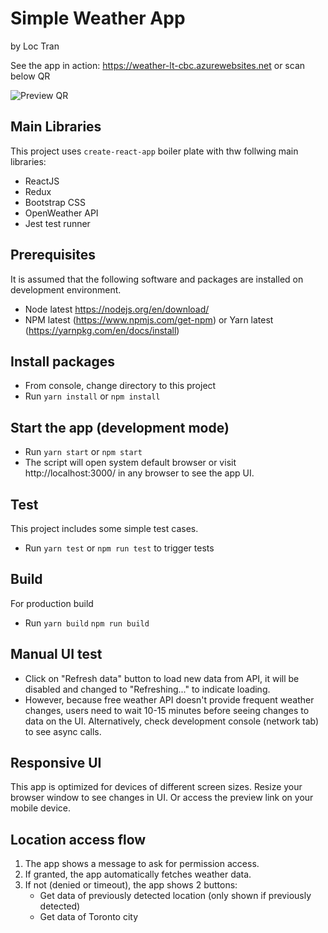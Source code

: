 # Simple Weather App

by Loc Tran

See the app in action: https://weather-lt-cbc.azurewebsites.net or scan below QR

![Preview QR](https://github.com/locsoul/weatherapp/raw/master/screenshots/qr.png)

## Main Libraries
This project uses `create-react-app` boiler plate with thw follwing main libraries:
- ReactJS
- Redux
- Bootstrap CSS
- OpenWeather API
- Jest test runner

## Prerequisites
It is assumed that the following software and packages are installed on development environment.
- Node latest https://nodejs.org/en/download/
- NPM latest (https://www.npmjs.com/get-npm) or Yarn latest (https://yarnpkg.com/en/docs/install)

## Install packages
- From console, change directory to this project
- Run `yarn install` or `npm install`

## Start the app (development mode)
- Run `yarn start` or `npm start`
- The script will open system default browser or visit http://localhost:3000/ in any browser to see the app UI.

## Test
This project includes some simple test cases.
- Run `yarn test` or `npm run test` to trigger tests

## Build
For production build
- Run `yarn build` `npm run build`

## Manual UI test
- Click on "Refresh data" button to load new data from API, it will be disabled and changed to "Refreshing..." to indicate loading. 
- However, because free weather API doesn't provide frequent weather changes, users need to wait 10-15 minutes before seeing changes to data on the UI. Alternatively, check development console (network tab) to see async calls.

## Responsive UI
This app is optimized for devices of different screen sizes. Resize your browser window to see changes in UI. Or access the preview link on your mobile device.

## Location access flow
1. The app shows a message to ask for permission access.
2. If granted, the app automatically fetches weather data.
3. If not (denied or timeout), the app shows 2 buttons:
    - Get data of previously detected location (only shown if previously detected)
    - Get data of Toronto city
